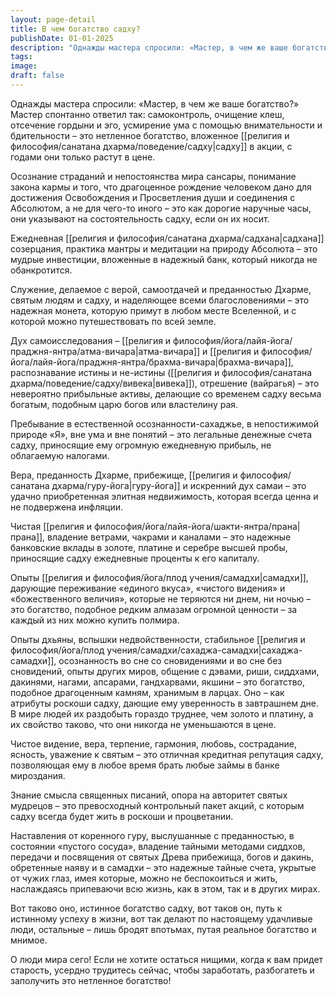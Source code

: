 ```yaml
---
layout: page-detail
title: В чем богатство садху?
publishDate: 01-01-2025
description: "Однажды мастера спросили: «Мастер, в чем же ваше богатство?» Мастер спонтанно ответил так: самоконтроль, очищение клеш, отсечение гордыни и эго, усмирение ума с помощью внимательности и бдительности – это нетленное богатство, вложенное садху в акции, с годами они только растут в цене."
tags:
image:
draft: false
---
```

Однажды мастера спросили: «Мастер, в чем же ваше богатство?» Мастер спонтанно ответил так: самоконтроль, очищение клеш, отсечение гордыни и эго, усмирение ума с помощью внимательности и бдительности – это нетленное богатство, вложенное [[религия и философия/санатана дхарма/поведение/садху|садху]] в акции, с годами они только растут в цене.

Осознание страданий и непостоянства мира сансары, понимание закона кармы и того, что драгоценное рождение человеком дано для достижения Освобождения и Просветления души и соединения с Абсолютом, а не для чего-то иного – это как дорогие наручные часы, они указывают на состоятельность садху, если он их носит.

Ежедневная [[религия и философия/санатана дхарма/садхана|садхана]] созерцания, практика мантры и медитации на природу Абсолюта – это мудрые инвестиции, вложенные в надежный банк, который никогда не обанкротится.

Служение, делаемое с верой, самоотдачей и преданностью Дхарме, святым людям и садху, и наделяющее всеми благословениями – это надежная монета, которую примут в любом месте Вселенной, и с которой можно путешествовать по всей земле.

Дух самоисследования – [[религия и философия/йога/лайя-йога/праджня-янтра/атма-вичара|атма-вичара]] и [[религия и философия/йога/лайя-йога/праджня-янтра/брахма-вичара|брахма-вичара]], распознавание истины и не-истины ([[религия и философия/санатана дхарма/поведение/садху/вивека|вивека]]), отрешение (вайрагья) – это невероятно прибыльные активы, делающие со временем садху весьма богатым, подобным царю богов или властелину рая.

Пребывание в естественной осознанности-сахаджье, в непостижимой природе «Я», вне ума и вне понятий – это легальные денежные счета садху, приносящие ему огромную ежедневную прибыль, не облагаемую налогами.

Вера, преданность Дхарме, прибежище, [[религия и философия/санатана дхарма/гуру-йога|гуру-йога]] и искренний дух самаи – это удачно приобретенная элитная недвижимость, которая всегда ценна и не подвержена инфляции.

Чистая [[религия и философия/йога/лайя-йога/шакти-янтра/прана|прана]], владение ветрами, чакрами и каналами – это надежные банковские вклады в золоте, платине и серебре высшей пробы, приносящие садху ежедневные проценты к его капиталу.

Опыты [[религия и философия/йога/плод учения/самадхи|самадхи]], дарующие переживание «единого вкуса», «чистого видения» и «божественного величия», которые не теряются ни днем, ни ночью – это богатство, подобное редким алмазам огромной ценности – за каждый из них можно купить полмира.

Опыты дхьяны, вспышки недвойственности, стабильное [[религия и философия/йога/плод учения/самадхи/сахаджа-самадхи|сахаджа-самадхи]], осознанность во сне со сновидениями и во сне без сновидений, опыты других миров, общение с дэвами, риши, сиддхами, дакинями, нагами, апсарами, гандхарвами, якшини – это богатство, подобное драгоценным камням, хранимым в ларцах. Оно – как атрибуты роскоши садху, дающие ему уверенность в завтрашнем дне. В мире людей их раздобыть гораздо труднее, чем золото и платину, а их свойство таково, что они никогда не уменьшаются в цене.

Чистое видение, вера, терпение, гармония, любовь, сострадание, ясность, уважение к святым – это отличная кредитная репутация садху, позволяющая ему в любое время брать любые займы в банке мироздания.

Знание смысла священных писаний, опора на авторитет святых мудрецов – это превосходный контрольный пакет акций, с которым садху всегда будет жить в роскоши и процветании.

Наставления от коренного гуру, выслушанные с преданностью, в состоянии «пустого сосуда», владение тайными методами сиддхов, передачи и посвящения от святых Древа прибежища, богов и дакинь, обретенные наяву и в самадхи – это надежные тайные счета, укрытые от чужих глаз, имея которые, можно не беспокоиться и жить, наслаждаясь припеваючи всю жизнь, как в этом, так и в других мирах.

Вот таково оно, истинное богатство садху, вот таков он, путь к истинному успеху в жизни, вот так делают по настоящему удачливые люди, остальные – лишь бродят впотьмах, путая реальное богатство и мнимое.

О люди мира сего! Если не хотите остаться нищими, когда к вам придет старость, усердно трудитесь сейчас, чтобы заработать, разбогатеть и заполучить это нетленное богатство!